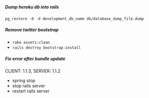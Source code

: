 
##### Dump heroku db into rails <br>
`pg_restore -O -d development_db_name db/database_dump_file.dump`


##### Remove twitter bootstrap
* `rake assets:clean`
* `rails destroy bootstrap:install`

##### Fix error after bundle update
CLIENT: 1.1.3, SERVER: 1.1.2
* spring stop
* stop rails server
* restart rails server
